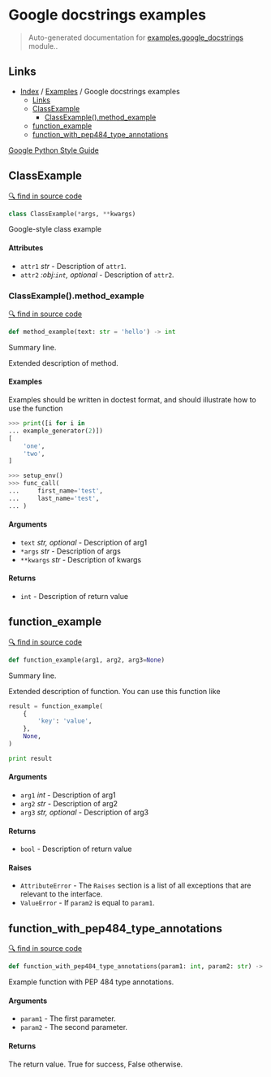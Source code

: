 # Google docstrings examples

> Auto-generated documentation for [examples.google_docstrings](../../examples/google_docstrings.py) module..

## Links

- [Index](../README.md#modules) / [Examples](index.md#examples) / Google docstrings examples
  - [Links](#links)
  - [ClassExample](#classexample)
    - [ClassExample().method_example](#classexamplemethod_example)
  - [function_example](#function_example)
  - [function_with_pep484_type_annotations](#function_with_pep484_type_annotations)

[Google Python Style Guide](http://google.github.io/styleguide/pyguide.html#38-comments-and-docstrings)

## ClassExample

[🔍 find in source code](https://github.com/vemel/handsdown/blob/master/examples/google_docstrings.py#L11)

```python
class ClassExample(*args, **kwargs)
```

Google-style class example

#### Attributes

- `attr1` *str* - Description of `attr1`.
- `attr2` *:obj:`int`, optional* - Description of `attr2`.

### ClassExample().method_example

[🔍 find in source code](https://github.com/vemel/handsdown/blob/master/examples/google_docstrings.py#L20)

```python
def method_example(text: str = 'hello') -> int
```

Summary line.

Extended description of method.

#### Examples

Examples should be written in doctest format, and should illustrate how
to use the function

```python
>>> print([i for i in
... example_generator(2)])
[
    'one',
    'two',
]
```

```python
>>> setup_env()
>>> func_call(
...     first_name='test',
...     last_name='test',
... )
```

#### Arguments

- `text` *str, optional* - Description of arg1
- `*args` *str* - Description of args
- `**kwargs` *str* - Description of kwargs

#### Returns

- `int` - Description of return value

## function_example

[🔍 find in source code](https://github.com/vemel/handsdown/blob/master/examples/google_docstrings.py#L54)

```python
def function_example(arg1, arg2, arg3=None)
```

Summary line.

Extended description of function.
You can use this function like

```python
result = function_example(
    {
        'key': 'value',
    },
    None,
)

print result
```

#### Arguments

- `arg1` *int* - Description of arg1
- `arg2` *str* - Description of arg2
- `arg3` *str, optional* - Description of arg3

#### Returns

- `bool` - Description of return value

#### Raises

- `AttributeError` - The ``Raises`` section is a list of all exceptions
    that are relevant to the interface.
- `ValueError` - If `param2` is equal to `param1`.

## function_with_pep484_type_annotations

[🔍 find in source code](https://github.com/vemel/handsdown/blob/master/examples/google_docstrings.py#L85)

```python
def function_with_pep484_type_annotations(param1: int, param2: str) -> bool
```

Example function with PEP 484 type annotations.

#### Arguments

- `param1` - The first parameter.
- `param2` - The second parameter.

#### Returns

The return value. True for success, False otherwise.
